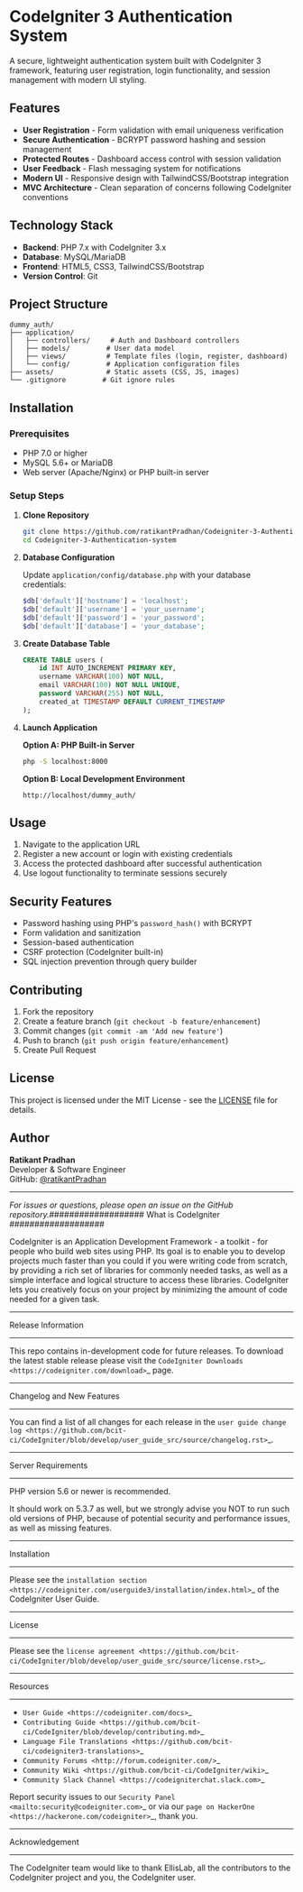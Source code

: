 # CodeIgniter 3 Authentication System

A secure, lightweight authentication system built with CodeIgniter 3 framework, featuring user registration, login functionality, and session management with modern UI styling.

## Features

- **User Registration** - Form validation with email uniqueness verification
- **Secure Authentication** - BCRYPT password hashing and session management
- **Protected Routes** - Dashboard access control with session validation
- **User Feedback** - Flash messaging system for notifications
- **Modern UI** - Responsive design with TailwindCSS/Bootstrap integration
- **MVC Architecture** - Clean separation of concerns following CodeIgniter conventions

## Technology Stack

- **Backend**: PHP 7.x with CodeIgniter 3.x
- **Database**: MySQL/MariaDB
- **Frontend**: HTML5, CSS3, TailwindCSS/Bootstrap
- **Version Control**: Git

## Project Structure

```
dummy_auth/
├── application/
│   ├── controllers/     # Auth and Dashboard controllers
│   ├── models/         # User data model
│   ├── views/          # Template files (login, register, dashboard)
│   └── config/         # Application configuration files
├── assets/             # Static assets (CSS, JS, images)
└── .gitignore         # Git ignore rules
```

## Installation

### Prerequisites
- PHP 7.0 or higher
- MySQL 5.6+ or MariaDB
- Web server (Apache/Nginx) or PHP built-in server

### Setup Steps

1. **Clone Repository**
   ```bash
   git clone https://github.com/ratikantPradhan/Codeigniter-3-Authentication-system.git
   cd Codeigniter-3-Authentication-system
   ```

2. **Database Configuration**
   
   Update `application/config/database.php` with your database credentials:
   ```php
   $db['default']['hostname'] = 'localhost';
   $db['default']['username'] = 'your_username';
   $db['default']['password'] = 'your_password';
   $db['default']['database'] = 'your_database';
   ```

3. **Create Database Table**
   ```sql
   CREATE TABLE users (
       id INT AUTO_INCREMENT PRIMARY KEY,
       username VARCHAR(100) NOT NULL,
       email VARCHAR(100) NOT NULL UNIQUE,
       password VARCHAR(255) NOT NULL,
       created_at TIMESTAMP DEFAULT CURRENT_TIMESTAMP
   );
   ```

4. **Launch Application**
   
   **Option A: PHP Built-in Server**
   ```bash
   php -S localhost:8000
   ```
   
   **Option B: Local Development Environment**
   ```
   http://localhost/dummy_auth/
   ```

## Usage

1. Navigate to the application URL
2. Register a new account or login with existing credentials
3. Access the protected dashboard after successful authentication
4. Use logout functionality to terminate sessions securely

## Security Features

- Password hashing using PHP's `password_hash()` with BCRYPT
- Form validation and sanitization
- Session-based authentication
- CSRF protection (CodeIgniter built-in)
- SQL injection prevention through query builder

## Contributing

1. Fork the repository
2. Create a feature branch (`git checkout -b feature/enhancement`)
3. Commit changes (`git commit -am 'Add new feature'`)
4. Push to branch (`git push origin feature/enhancement`)
5. Create Pull Request

## License

This project is licensed under the MIT License - see the [LICENSE](LICENSE) file for details.

## Author

**Ratikant Pradhan**  
Developer & Software Engineer  
GitHub: [@ratikantPradhan](https://github.com/ratikantPradhan)

---

*For issues or questions, please open an issue on the GitHub repository.*###################
What is CodeIgniter
###################

CodeIgniter is an Application Development Framework - a toolkit - for people
who build web sites using PHP. Its goal is to enable you to develop projects
much faster than you could if you were writing code from scratch, by providing
a rich set of libraries for commonly needed tasks, as well as a simple
interface and logical structure to access these libraries. CodeIgniter lets
you creatively focus on your project by minimizing the amount of code needed
for a given task.

*******************
Release Information
*******************

This repo contains in-development code for future releases. To download the
latest stable release please visit the `CodeIgniter Downloads
<https://codeigniter.com/download>`_ page.

**************************
Changelog and New Features
**************************

You can find a list of all changes for each release in the `user
guide change log <https://github.com/bcit-ci/CodeIgniter/blob/develop/user_guide_src/source/changelog.rst>`_.

*******************
Server Requirements
*******************

PHP version 5.6 or newer is recommended.

It should work on 5.3.7 as well, but we strongly advise you NOT to run
such old versions of PHP, because of potential security and performance
issues, as well as missing features.

************
Installation
************

Please see the `installation section <https://codeigniter.com/userguide3/installation/index.html>`_
of the CodeIgniter User Guide.

*******
License
*******

Please see the `license
agreement <https://github.com/bcit-ci/CodeIgniter/blob/develop/user_guide_src/source/license.rst>`_.

*********
Resources
*********

-  `User Guide <https://codeigniter.com/docs>`_
-  `Contributing Guide <https://github.com/bcit-ci/CodeIgniter/blob/develop/contributing.md>`_
-  `Language File Translations <https://github.com/bcit-ci/codeigniter3-translations>`_
-  `Community Forums <http://forum.codeigniter.com/>`_
-  `Community Wiki <https://github.com/bcit-ci/CodeIgniter/wiki>`_
-  `Community Slack Channel <https://codeigniterchat.slack.com>`_

Report security issues to our `Security Panel <mailto:security@codeigniter.com>`_
or via our `page on HackerOne <https://hackerone.com/codeigniter>`_, thank you.

***************
Acknowledgement
***************

The CodeIgniter team would like to thank EllisLab, all the
contributors to the CodeIgniter project and you, the CodeIgniter user.
